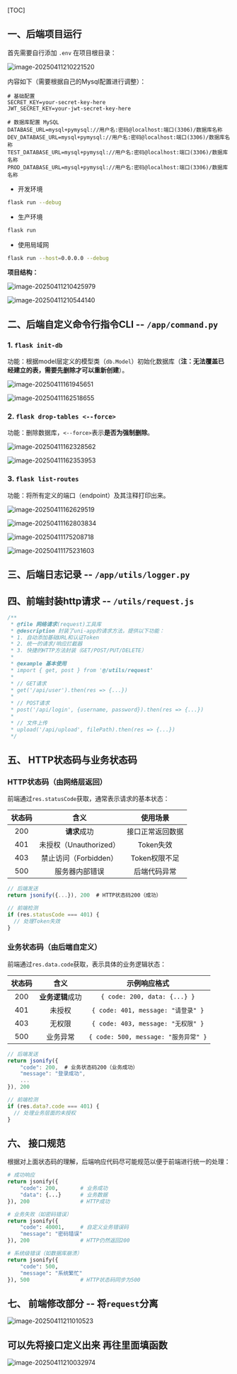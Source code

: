 [TOC]

## 一、后端项目运行

首先需要自行添加  `.env` 在项目根目录：

![image-20250411210221520](assets/image-20250411210221520.png)

内容如下（需要根据自己的Mysql配置进行调整）：

```
# 基础配置
SECRET_KEY=your-secret-key-here
JWT_SECRET_KEY=your-jwt-secret-key-here

# 数据库配置 MySQL
DATABASE_URL=mysql+pymysql://用户名:密码@localhost:端口(3306)/数据库名称
DEV_DATABASE_URL=mysql+pymysql://用户名:密码@localhost:端口(3306)/数据库名称
TEST_DATABASE_URL=mysql+pymysql://用户名:密码@localhost:端口(3306)/数据库名称
PROD_DATABASE_URL=mysql+pymysql://用户名:密码@localhost:端口(3306)/数据库名称
```

- 开发环境

```bash
flask run --debug
```

- 生产环境

```bash
flask run
```

- 使用局域网

```bash
flask run --host=0.0.0.0 --debug
```

**项目结构：**

![image-20250411210425979](assets/image-20250411210425979.png)

![image-20250411210544140](assets/image-20250411210544140.png)

## 二、后端自定义命令行指令CLI -- `/app/command.py`

### 1. `flask init-db`

功能：根据model层定义的模型类（`db.Model`）初始化数据库（**注：无法覆盖已经建立的表，需要先删除才可以重新创建**）。

![image-20250411161945651](assets/image-20250411161945651.png)

![image-20250411162518655](assets/image-20250411162518655.png)

### 2. `flask drop-tables <--force>`

功能：删除数据库，`<--force>`表示**是否为强制删除**。

![image-20250411162328562](assets/image-20250411162328562.png)

![image-20250411162353953](assets/image-20250411162353953.png)

### 3. `flask list-routes`

功能：将所有定义的端口（endpoint）及其注释打印出来。

![image-20250411162629519](assets/image-20250411162629519.png)

![image-20250411162803834](assets/image-20250411162803834.png)

![image-20250411175208718](assets/image-20250411175208718.png)

![image-20250411175231603](assets/image-20250411175231603.png)

## 三、后端日志记录 -- `/app/utils/logger.py`

## 四、前端封装http请求 -- `/utils/request.js`

```js
/**
 * @file 网络请求(request)工具库
 * @description 封装了uni-app的请求方法，提供以下功能：
 * 1. 自动添加基础URL和认证Token
 * 2. 统一的请求/响应拦截器
 * 3. 快捷的HTTP方法封装（GET/POST/PUT/DELETE）
 * 
 * @example 基本使用
 * import { get, post } from '@/utils/request'
 * 
 * // GET请求
 * get('/api/user').then(res => {...})
 * 
 * // POST请求
 * post('/api/login', {username, password}).then(res => {...})
 * 
 * // 文件上传
 * upload('/api/upload', filePath).then(res => {...})
 */
```

## 五、 HTTP状态码与业务状态码

### HTTP状态码（由网络层返回）

前端通过`res.statusCode`获取，通常表示请求的基本状态：

| 状态码 |          含义          |     使用场景     |
| :----: | :--------------------: | :--------------: |
|  200   |      **请求**成功      | 接口正常返回数据 |
|  401   | 未授权（Unauthorized） |    Token失效     |
|  403   | 禁止访问（Forbidden）  |  Token权限不足   |
|  500   |     服务器内部错误     |   后端代码异常   |

```js
// 后端发送
return jsonify({...}), 200  # HTTP状态码200（成功）

// 前端检测
if (res.statusCode === 401) {
  // 处理Token失效
}
```

### 业务状态码（由后端自定义）

前端通过`res.data.code`获取，表示具体的业务逻辑状态：

| 状态码 |       含义       |             示例响应格式             |
| :----: | :--------------: | :----------------------------------: |
|  200   | **业务逻辑**成功 |     `{ code: 200, data: {...} }`     |
|  401   |      未授权      |  `{ code: 401, message: "请登录" }`  |
|  403   |      无权限      |  `{ code: 403, message: "无权限" }`  |
|  500   |     业务异常     | `{ code: 500, message: "服务异常" }` |

```js
// 后端发送
return jsonify({
    "code": 200,  # 业务状态码200（业务成功）
    "message": "登录成功",
    ...
}), 200

// 前端检测
if (res.data?.code === 401) {
  // 处理业务层面的未授权
}
```

## 六、 接口规范

根据对上面状态码的理解，后端响应代码尽可能规范以便于前端进行统一的处理：

```python
# 成功响应
return jsonify({
    "code": 200,       # 业务成功
    "data": {...}      # 业务数据
}), 200                # HTTP成功

# 业务失败（如密码错误）
return jsonify({
    "code": 40001,     # 自定义业务错误码
    "message": "密码错误"
}), 200                # HTTP仍然返回200

# 系统级错误（如数据库崩溃）
return jsonify({
    "code": 500,
    "message": "系统繁忙"
}), 500                # HTTP状态码同步为500
```

## 七、 前端修改部分 -- 将`request`分离

![image-20250411211010523](assets/image-20250411211010523.png)

## 可以先将接口定义出来 再往里面填函数

![image-20250411210032974](assets/image-20250411210032974.png)

